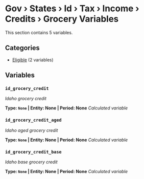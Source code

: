 # Gov › States › Id › Tax › Income › Credits › Grocery Variables

This section contains 5 variables.

## Categories

- [Eligible](eligible/index.md) (2 variables)

## Variables

### `id_grocery_credit`
*Idaho grocery credit*

**Type: `None` | Entity: None | Period: None**
*Calculated variable*

### `id_grocery_credit_aged`
*Idaho aged grocery credit*

**Type: `None` | Entity: None | Period: None**
*Calculated variable*

### `id_grocery_credit_base`
*Idaho base grocery credit*

**Type: `None` | Entity: None | Period: None**
*Calculated variable*
